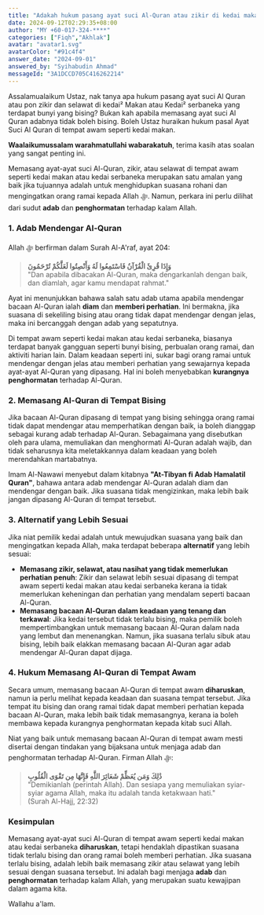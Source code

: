 ```yaml
---
title: "Adakah hukum pasang ayat suci Al-Quran atau zikir di kedai makan yang bising?"
date: 2024-09-12T02:29:35+08:00
author: "MY +60-017-324-****"
categories: ["Fiqh","Akhlak"]
avatar: "avatar1.svg"
avatarColor: "#91c4f4"
answer_date: "2024-09-01"
answered_by: "Syihabudin Ahmad"
messageId: "3A1DCCD705C416262214"
---
```


Assalamualaikum Ustaz, nak tanya apa hukum pasang ayat suci Al Quran atau pon zikir dan selawat di kedai² Makan atau Kedai² serbaneka yang terdapat bunyi yang bising? Bukan kah apabila memasang ayat suci Al Quran adabnya tidak boleh bising. Boleh Ustaz huraikan hukum pasal Ayat Suci Al Quran di tempat awam seperti kedai makan.

<!--more-->

**Waalaikumussalam warahmatullahi wabarakatuh**, terima kasih atas soalan yang sangat penting ini. 

Memasang ayat-ayat suci Al-Quran, zikir, atau selawat di tempat awam seperti kedai makan atau kedai serbaneka merupakan satu amalan yang baik jika tujuannya adalah untuk menghidupkan suasana rohani dan mengingatkan orang ramai kepada Allah ﷻ. Namun, perkara ini perlu dilihat dari sudut **adab** dan **penghormatan** terhadap kalam Allah.

### 1. **Adab Mendengar Al-Quran**

Allah ﷻ berfirman dalam Surah Al-A'raf, ayat 204:

> **وَإِذَا قُرِئَ الْقُرْآنُ فَاسْتَمِعُوا لَهُ وَأَنْصِتُوا لَعَلَّكُمْ تُرْحَمُونَ**  
> "Dan apabila dibacakan Al-Quran, maka dengarkanlah dengan baik, dan diamlah, agar kamu mendapat rahmat."

Ayat ini menunjukkan bahawa salah satu adab utama apabila mendengar bacaan Al-Quran ialah **diam** dan **memberi perhatian**. Ini bermakna, jika suasana di sekeliling bising atau orang tidak dapat mendengar dengan jelas, maka ini bercanggah dengan adab yang sepatutnya.

Di tempat awam seperti kedai makan atau kedai serbaneka, biasanya terdapat banyak gangguan seperti bunyi bising, perbualan orang ramai, dan aktiviti harian lain. Dalam keadaan seperti ini, sukar bagi orang ramai untuk mendengar dengan jelas atau memberi perhatian yang sewajarnya kepada ayat-ayat Al-Quran yang dipasang. Hal ini boleh menyebabkan **kurangnya penghormatan** terhadap Al-Quran.

### 2. **Memasang Al-Quran di Tempat Bising**

Jika bacaan Al-Quran dipasang di tempat yang bising sehingga orang ramai tidak dapat mendengar atau memperhatikan dengan baik, ia boleh dianggap sebagai kurang adab terhadap Al-Quran. Sebagaimana yang disebutkan oleh para ulama, memuliakan dan menghormati Al-Quran adalah wajib, dan tidak seharusnya kita meletakkannya dalam keadaan yang boleh merendahkan martabatnya.

Imam Al-Nawawi menyebut dalam kitabnya **"At-Tibyan fi Adab Hamalatil Quran"**, bahawa antara adab mendengar Al-Quran adalah diam dan mendengar dengan baik. Jika suasana tidak mengizinkan, maka lebih baik jangan dipasang Al-Quran di tempat tersebut.

### 3. **Alternatif yang Lebih Sesuai**

Jika niat pemilik kedai adalah untuk mewujudkan suasana yang baik dan mengingatkan kepada Allah, maka terdapat beberapa **alternatif** yang lebih sesuai:

- **Memasang zikir, selawat, atau nasihat yang tidak memerlukan perhatian penuh**: Zikir dan selawat lebih sesuai dipasang di tempat awam seperti kedai makan atau kedai serbaneka kerana ia tidak memerlukan keheningan dan perhatian yang mendalam seperti bacaan Al-Quran.
- **Memasang bacaan Al-Quran dalam keadaan yang tenang dan terkawal**: Jika kedai tersebut tidak terlalu bising, maka pemilik boleh mempertimbangkan untuk memasang bacaan Al-Quran dalam nada yang lembut dan menenangkan. Namun, jika suasana terlalu sibuk atau bising, lebih baik elakkan memasang bacaan Al-Quran agar adab mendengar Al-Quran dapat dijaga.

### 4. **Hukum Memasang Al-Quran di Tempat Awam**

Secara umum, memasang bacaan Al-Quran di tempat awam **diharuskan**, namun ia perlu melihat kepada keadaan dan suasana tempat tersebut. Jika tempat itu bising dan orang ramai tidak dapat memberi perhatian kepada bacaan Al-Quran, maka lebih baik tidak memasangnya, kerana ia boleh membawa kepada kurangnya penghormatan kepada kitab suci Allah.

Niat yang baik untuk memasang bacaan Al-Quran di tempat awam mesti disertai dengan tindakan yang bijaksana untuk menjaga adab dan penghormatan terhadap Al-Quran. Firman Allah ﷻ:

> **ذَٰلِكَ وَمَن يُعَظِّمْ شَعَائِرَ اللَّهِ فَإِنَّهَا مِن تَقْوَى الْقُلُوبِ**  
> "Demikianlah (perintah Allah). Dan sesiapa yang memuliakan syiar-syiar agama Allah, maka itu adalah tanda ketakwaan hati."  
> (Surah Al-Hajj, 22:32)

### Kesimpulan

Memasang ayat-ayat suci Al-Quran di tempat awam seperti kedai makan atau kedai serbaneka **diharuskan**, tetapi hendaklah dipastikan suasana tidak terlalu bising dan orang ramai boleh memberi perhatian. Jika suasana terlalu bising, adalah lebih baik memasang zikir atau selawat yang lebih sesuai dengan suasana tersebut. Ini adalah bagi menjaga **adab** dan **penghormatan** terhadap kalam Allah, yang merupakan suatu kewajipan dalam agama kita.

Wallahu a'lam.
